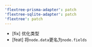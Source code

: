 ```yaml
---
'flextree-prisma-adapter': patch
'flextree-sqlite-adapter': patch
'flextree': patch
---
```


-   [fix] 优化类型
-   [feat] 将`node.data`更名为`node.fields`
